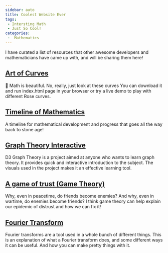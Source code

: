 ```yaml
---
sidebar: auto
title: Coolest Website Ever
tags:
 - Intersting Math
 - Just So Cool!
categories:
 -  Mathematics
---
```


I have curated a list of resources that other awesome developers and mathematicians have came up with, and will be sharing them here!

## [Art of Curves](https://maryzam.github.io/Art-of-curves/)

🌹 Math is beautiful. No, really, just look at these curves 
You can download it and run index.html page in your browser or try a live demo to play with different Rose curves.

## [Timeline of Mathematics](https://mathigon.org/timeline/)
A timeline for mathematical development and progress that goes all the way back to stone age!

## [Graph Theory Interactive](https://d3gt.com/)
D3 Graph Theory is a project aimed at anyone who wants to learn graph theory. It provides quick and interactive introduction to the subject. The visuals used in the project makes it an effective learning tool.

## [A game of trust (Game Theory)](https://ncase.me/trust/)
Why, even in peacetime, do friends become enemies?
And why, even in wartime, do enemies become friends?
I think game theory can help explain our epidemic of distrust and how we can fix it!

## [Fourier Transform](http://www.jezzamon.com/fourier/index.html)
Fourier transforms are a tool used in a whole bunch of different things. This is an explanation of what a Fourier transform does, and some different ways it can be useful. And how you can make pretty things with it.